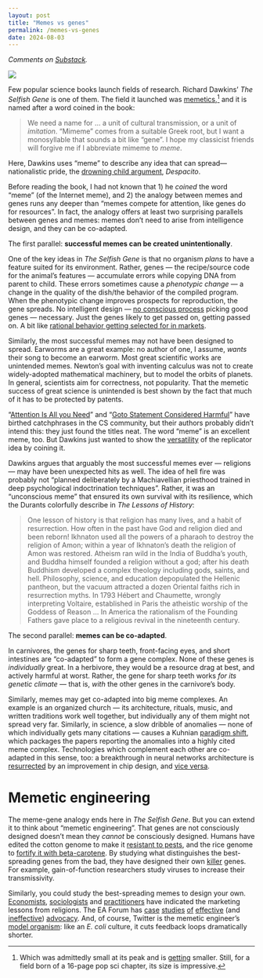 ```yaml
---
layout: post
title: "Memes vs genes"
permalink: /memes-vs-genes
date: 2024-08-03
---
```


_Comments on [Substack](https://decisiontree.substack.com/p/memes-genes)._

<img src="/assets/images/Richard_Dawkins_2010_Global_Atheist_Convention_(4440501154).jpg" width="auto" style="margin-left:auto; margin-right:auto; display:block">

Few popular science books launch fields of research. Richard Dawkins’ *The Selfish Gene* is one of them. The field it launched was [memetics](https://en.wikipedia.org/wiki/Memetics),[^memetics] and it is named after a word coined in the book:

> We need a name for … a unit of cultural transmission, or a unit of *imitation*. “Mimeme” comes from a suitable Greek root, but I want a monosyllable that sounds a bit like “gene”. I hope my classicist friends will forgive me if I abbreviate mimeme to *meme*.

Here, Dawkins uses “meme” to describe any idea that can spread—nationalistic pride, the [drowning child argument](https://en.wikipedia.org/wiki/Famine,_Affluence,_and_Morality), *Despacito*. 

Before reading the book, I had not known that 1\) he *coined* the word “meme” (of the Internet meme), and 2\) the analogy between memes and genes runs any deeper than “memes compete for attention, like genes do for resources”. In fact, the analogy offers at least two surprising parallels between genes and memes: memes don’t need to arise from intelligence design, and they can be co-adapted.

The first parallel: **successful memes can be created unintentionally**.

One of the key ideas in *The Selfish Gene* is that no organism *plans* to have a feature suited for its environment. Rather, genes — the recipe/source code for the animal’s features — accumulate errors while copying DNA from parent to child. These errors sometimes cause a *phenotypic change* — a change in the quality of the dish/the behavior of the compiled program. When the phenotypic change improves prospects for reproduction, the gene spreads. No intelligent design — [no conscious process](https://www.lesswrong.com/posts/pLRogvJLPPg6Mrvg4/an-alien-god) picking good genes — necessary. Just the genes likely to get passed on, getting passed on. A bit like [rational behavior getting selected for in markets](http://www.daviddfriedman.com/Academic/Price_Theory/PThy_Chapter_1/PThy_CHAP_1.html#:~:text=A%20second%20reason,out%20of%20business.).

Similarly, the most successful memes may not have been designed to spread. Earworms are a great example: no author of one, I assume, *wants* their song to become an earworm. Most great scientific works are unintended memes. Newton’s goal with inventing calculus was not to create widely-adopted mathematical machinery, but to model the orbits of planets. In general, scientists aim for correctness, not popularity. That the memetic success of great science is unintended is best shown by the fact that much of it has to be protected by patents. 

“[Attention Is All you Need](https://en.wikipedia.org/wiki/Attention_Is_All_You_Need)” and “[Goto Statement Considered Harmful](https://en.wikipedia.org/wiki/Considered_harmful)” have birthed catchphrases in the CS community, but their authors probably didn’t intend this: they just found the titles neat. The word “meme” is an excellent meme, too. But Dawkins just wanted to show the [versatility](https://en.wikipedia.org/wiki/Universal_Darwinism) of the replicator idea by coining it. 

Dawkins argues that arguably the most successful memes ever — religions — may have been unexpected hits as well. The idea of hell fire was probably not “planned deliberately by a Machiavellian priesthood trained in deep psychological indoctrination techniques”. Rather, it was an “unconscious meme” that ensured its own survival with its resilience, which the Durants colorfully describe in *The Lessons of History*: 

> One lesson of history is that religion has many lives, and a habit of resurrection. How often in the past have God and religion died and been reborn\! Ikhnaton used all the powers of a pharaoh to destroy the religion of Amon; within a year of Ikhnaton’s death the religion of Amon was restored. Atheism ran wild in the India of Buddha’s youth, and Buddha himself founded a religion without a god; after his death Buddhism developed a complex theology including gods, saints, and hell. Philosophy, science, and education depopulated the Hellenic pantheon, but the vacuum attracted a dozen Oriental faiths rich in resurrection myths. In 1793 Hébert and Chaumette, wrongly interpreting Voltaire, established in Paris the atheistic worship of the Goddess of Reason … In America the rationalism of the Founding Fathers gave place to a religious revival in the nineteenth century.

The second parallel: **memes can be co-adapted**.

In carnivores, the genes for sharp teeth, front-facing eyes, and short intestines are “co-adapted” to form a gene complex. None of these genes is *individually* great. In a herbivore, they would be a resource drag at best, and actively harmful at worst. Rather, the gene for sharp teeth works *for its genetic climate* — that is, *with* the other genes in the carnivore’s body. 

Similarly, memes may get co-adapted into big meme complexes. An example is an organized church — its architecture, rituals, music, and written traditions work well together, but individually any of them might not spread very far. Similarly, in science, a slow dribble of anomalies — none of which individually gets many citations — causes a Kuhnian [paradigm shift](https://en.wikipedia.org/wiki/The_Structure_of_Scientific_Revolutions), which packages the papers reporting the anomalies into a highly cited meme complex. Technologies which complement each other are co-adapted in this sense, too: a breakthrough in neural networks architecture is [resurrected](https://scholar.google.com/citations?view_op=view_citation&hl=en&user=WLN3QrAAAAAJ&citation_for_view=WLN3QrAAAAAJ:u-x6o8ySG0sC) by an improvement in chip design, and [vice versa](https://venturebeat.com/business/nvidia-ceo-bets-big-on-deep-learning-and-vr/).

# Memetic engineering

The meme-gene analogy ends here in *The Selfish Gene*. But you can extend it to think about “memetic engineering”. That genes are not consciously designed doesn’t mean they *cannot* be consciously designed. Humans have edited the cotton genome to make it [resistant to pests](https://en.wikipedia.org/wiki/Bt_cotton), and the rice genome to [fortify it with beta-carotene](https://en.wikipedia.org/wiki/Golden_rice). By studying what distinguishes the best-spreading genes from the bad, they have designed their own [killer](https://en.wikipedia.org/wiki/Killer_application) genes. For example, gain-of-function researchers study viruses to increase their transmissivity.

Similarly, you could study the best-spreading memes to design your own. [Economists](https://press.princeton.edu/books/hardcover/9780691133003/the-divine-economy), [sociologists](https://www.rivisteweb.it/doi/10.2383/79475) and [practitioners](https://www.hottakes.space/p/marketing-lessons-from-religious) have indicated the marketing lessons from religions. The EA Forum has [case](https://forum.effectivealtruism.org/posts/pbsphyaY2u8MYKyad/what-the-ea-community-can-learn-from-the-rise-of-the) [studies](https://forum.effectivealtruism.org/posts/ATpxEPwCQWQAFf4XX/key-lessons-from-social-movement-history) [of](https://forum.effectivealtruism.org/posts/WfodoyjePTTuaTjLe/efficacy-of-ai-activism-have-we-ever-said-no) [effective](https://forum.effectivealtruism.org/posts/o4HX48yMGjCrcRqwC/what-helped-the-voiceless-historical-case-studies) (and [ineffective](https://forum.effectivealtruism.org/posts/7Pxx7kSQejX2MM2tE/why-do-social-movements-fail-two-concrete-examples)) [advocacy](https://forum.effectivealtruism.org/posts/6WKBi5C9vhjRzAzPs/protest-movements-how-effective-are-they). And, of course, Twitter is the memetic engineer’s [model organism](https://en.wikipedia.org/wiki/Model_organism): like an *E. coli* culture, it cuts feedback loops dramatically shorter.

[^memetics]: Which was admittedly small at its peak and is [getting](http://pcp.vub.ac.be/jom-emit/) smaller. Still, for a field born of a 16-page pop sci chapter, its size is impressive.